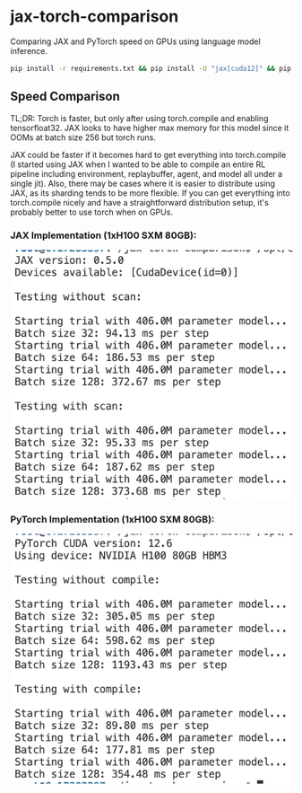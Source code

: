 # jax-torch-comparison

Comparing JAX and PyTorch speed on GPUs using language model inference.

```bash
pip install -r requirements.txt && pip install -U "jax[cuda12]" && pip install --pre torch==2.7.0.dev20250110+cu126 --index-url https://download.pytorch.org/whl/nightly/cu126 --upgrade
```

## Speed Comparison

TL;DR: Torch is faster, but only after using torch.compile and enabling tensorfloat32. JAX looks to have higher max memory for this
model since it OOMs at batch size 256 but torch runs.

JAX could be faster if it becomes hard to get everything into torch.compile (I started using JAX when I wanted to be able to compile
an entire RL pipeline including environment, replaybuffer, agent, and model all under a single jit). Also, there may be cases where it is
easier to distribute using JAX, as its sharding tends to be more flexible. If you can get everything into torch.compile nicely and
have a straightforward distribution setup, it's probably better to use torch when on GPUs.

### JAX Implementation (1xH100 SXM 80GB):
![JAX Speed](stuff/jax_speed.png)

### PyTorch Implementation (1xH100 SXM 80GB):
![PyTorch Speed](stuff/torch_speed.png)
